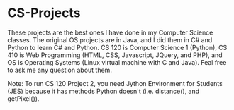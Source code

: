 # CS-Projects
These projects are the best ones I have done in my Computer Science classes. The original OS projects are in Java, and I did them in C# and Python to learn C# and Python. CS 120 is Computer Science 1 (Python), CS 410 is Web Programming (HTML, CSS, Javascript, JQuery, and PHP), and OS is Operating Systems (Linux virtual machine with C and Java). Feal free to ask me any question about them.

Note: To run CS 120 Project 2, you need Jython Environment for Students (JES) because it has methods Python doesn't (i.e. distance(), and getPixel()).
